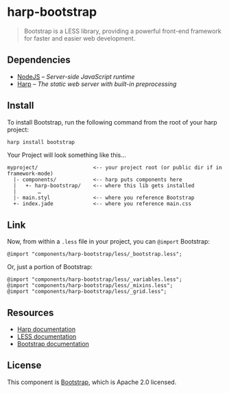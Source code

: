 # harp-bootstrap

> Bootstrap is a LESS library, providing a powerful front-end framework for faster and easier web development.

## Dependencies

* [NodeJS](http://nodejs.org/) – _Server-side JavaScript runtime_
* [Harp](http://harpjs.com/) – _The static web server with built-in preprocessing_

## Install

To install Bootstrap, run the following command from the root of your harp project:

```bash
harp install bootstrap
```

Your Project will look something like this…

```
myproject/                  <-- your project root (or public dir if in framework-mode)
  |- components/            <-- harp puts components here
  |   +- harp-bootstrap/    <-- where this lib gets installed
  |       …
  |- main.styl              <-- where you reference Bootstrap 
  +- index.jade             <-- where you reference main.css
```

## Link

Now, from within a `.less` file in your project, you can `@import` Bootstrap:

```less
@import "components/harp-bootstrap/less/_bootstrap.less";
```

Or, just a portion of Bootstrap:

```less
@import "components/harp-bootstrap/less/_variables.less";
@import "components/harp-bootstrap/less/_mixins.less";
@import "components/harp-bootstrap/less/_grid.less";
```

## Resources

* [Harp documentation](http://harpjs.com/docs)
* [LESS documentation](http://lesscss.org)
* [Bootstrap documentation](http://getbootstrap.com)

## License

This component is [Bootstrap](http://github.com/twbs/bootstrap), which is Apache 2.0 licensed.